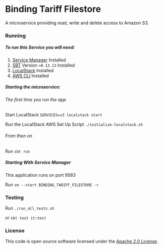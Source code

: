 
# Binding Tariff Filestore

A microservice providing read, write and delete access to Amazon S3.

### Running

##### To run this Service you will need:

1) [Service Manager](https://github.com/hmrc/service-manager) Installed
2) [SBT](https://www.scala-sbt.org) Version `>0.13.13` Installed
3) [LocalStack](https://github.com/localstack/localstack) Installed
4) [AWS CLI](https://aws.amazon.com/cli/) Installed

##### Starting the microservice:

###### The first time you run the app

Start LocalStack `SERVICES=s3 localstack start`

Run the LocalStack AWS Set Up Script `./initialize-localstack.sh`

###### From then on

Run `sbt run`

##### Starting With Service Manager

This application runs on port 9583

Run `sm --start BINDING_TARIFF_FILESTORE -r`

### Testing

Run `./run_all_tests.sh`

or `sbt test it:test`


### License

This code is open source software licensed under the [Apache 2.0 License]("http://www.apache.org/licenses/LICENSE-2.0.html").
